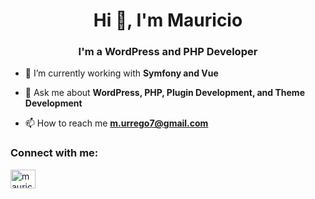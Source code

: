 <h1 align="center">Hi 👋, I'm Mauricio</h1>
<h3 align="center">I'm a WordPress and PHP Developer</h3>

- 🌱 I’m currently working with **Symfony and Vue**

- 💬 Ask me about **WordPress, PHP, Plugin Development, and Theme Development**

- 📫 How to reach me **m.urrego7@gmail.com**

<h3 align="left">Connect with me:</h3>
<p align="left">
<a href="https://www.linkedin.com/in/mauricio-urrego/" target="blank"><img align="center" src="https://raw.githubusercontent.com/rahuldkjain/github-profile-readme-generator/master/src/images/icons/Social/linked-in-alt.svg" alt="mauricio-urrego" height="30" width="40" /></a>
</p>
